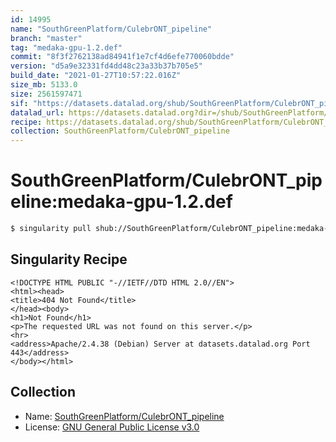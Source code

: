 ```yaml
---
id: 14995
name: "SouthGreenPlatform/CulebrONT_pipeline"
branch: "master"
tag: "medaka-gpu-1.2.def"
commit: "8f3f2762138ad84941f1e7cf4d6efe770060bdde"
version: "d5a9e32331fd4dd48c23a33b37b705e5"
build_date: "2021-01-27T10:57:22.016Z"
size_mb: 5133.0
size: 2561597471
sif: "https://datasets.datalad.org/shub/SouthGreenPlatform/CulebrONT_pipeline/medaka-gpu-1.2.def/2021-01-27-8f3f2762-d5a9e323/d5a9e32331fd4dd48c23a33b37b705e5.sif"
datalad_url: https://datasets.datalad.org?dir=/shub/SouthGreenPlatform/CulebrONT_pipeline/medaka-gpu-1.2.def/2021-01-27-8f3f2762-d5a9e323/
recipe: https://datasets.datalad.org/shub/SouthGreenPlatform/CulebrONT_pipeline/medaka-gpu-1.2.def/2021-01-27-8f3f2762-d5a9e323/Singularity
collection: SouthGreenPlatform/CulebrONT_pipeline
---
```


# SouthGreenPlatform/CulebrONT_pipeline:medaka-gpu-1.2.def

```bash
$ singularity pull shub://SouthGreenPlatform/CulebrONT_pipeline:medaka-gpu-1.2.def
```

## Singularity Recipe

```singularity
<!DOCTYPE HTML PUBLIC "-//IETF//DTD HTML 2.0//EN">
<html><head>
<title>404 Not Found</title>
</head><body>
<h1>Not Found</h1>
<p>The requested URL was not found on this server.</p>
<hr>
<address>Apache/2.4.38 (Debian) Server at datasets.datalad.org Port 443</address>
</body></html>
```

## Collection

 - Name: [SouthGreenPlatform/CulebrONT_pipeline](https://github.com/SouthGreenPlatform/CulebrONT_pipeline)
 - License: [GNU General Public License v3.0](https://api.github.com/licenses/gpl-3.0)


